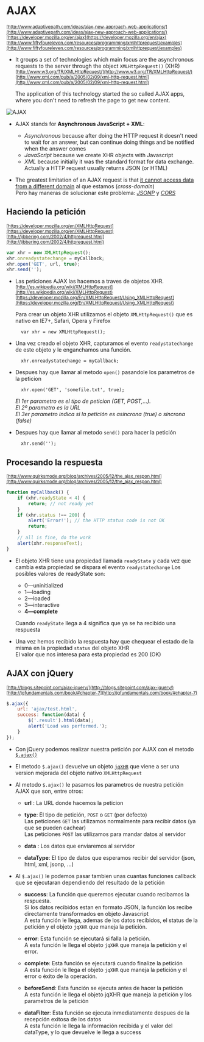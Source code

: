 # AJAX

<sub>[http://www.adaptivepath.com/ideas/ajax-new-approach-web-applications/](http://www.adaptivepath.com/ideas/ajax-new-approach-web-applications/)</sub>  
<sub>[https://developer.mozilla.org/en/ajax](https://developer.mozilla.org/en/ajax)</sub>  
<sub>[http://www.fiftyfoureleven.com/resources/programming/xmlhttprequest/examples](http://www.fiftyfoureleven.com/resources/programming/xmlhttprequest/examples)</sub>  

- It groups a set of technologies which main focus are the asynchronous requests to the server through the object `XMLHttpRequest()` (XHR)  
<sub>[http://www.w3.org/TR/XMLHttpRequest/](http://www.w3.org/TR/XMLHttpRequest/)  </sub>  
<sub>[http://www.xml.com/pub/a/2005/02/09/xml-http-request.html](http://www.xml.com/pub/a/2005/02/09/xml-http-request.html)  </sub>

    The application of this technology started the so called AJAX apps, where you don't need to refresh the page to get new content.

![AJAX](https://raw.github.com/juanmaguitar/training-frontend-docs/master/AJAX/img/ajax.png)

- AJAX stands for **Asynchronous JavaScript + XML**:
    - _Asynchronous_ because after doing the HTTP request it doesn't need to wait for an answer, but can continue doing things and be notified when the answer comes
    - _JavaScript_ because we create XHR objects with Javascript
    - _XML_ because initially it was the standard format for data exchange. Actually a HTTP request usually returns JSON (or HTML)

- The greatest limitation of an AJAX request is that [it cannot access data from a different domain](https://github.com/juanmaguitar/training-frontend-docs/tree/master/same_origin_policy) al que estamos (_cross-domain_)  
    Pero hay maneras de solucionar este problema: [_JSONP_](https://github.com/juanmaguitar/training-frontend-docs/tree/master/same_origin_policy/JSONP) y [_CORS_](https://github.com/juanmaguitar/training-frontend-docs/tree/master/same_origin_policy/CORS)


## Haciendo la petición

<sub>[https://developer.mozilla.org/en/XMLHttpRequest](https://developer.mozilla.org/en/XMLHttpRequest)</sub>  
<sub>[http://jibbering.com/2002/4/httprequest.html](http://jibbering.com/2002/4/httprequest.html)</sub>

```javascript
var xhr = new XMLHttpRequest();
xhr.onreadystatechange = myCallback;
xhr.open('GET', url, true);
xhr.send('');
```

- Las peticiones AJAX las hacemos a traves de objetos XHR.  
<sub>[http://es.wikipedia.org/wiki/XMLHttpRequest](http://es.wikipedia.org/wiki/XMLHttpRequest)</sub>  
<sub>[https://developer.mozilla.org/En/XMLHttpRequest/Using_XMLHttpRequest](https://developer.mozilla.org/En/XMLHttpRequest/Using_XMLHttpRequest)</sub>

    Para crear un objeto XHR utilizamos el objeto `XMLHttpRequest()` que es nativo en IE7+, Safari, Opera y Firefox

        var xhr = new XMLHttpRequest();

- Una vez creado el objeto XHR, capturamos el evento `readystatechange` de este objeto y le enganchamos una función.

        xhr.onreadystatechange = myCallback;

- Despues hay que llamar al metodo `open()` pasandole los parametros de la peticion

        xhr.open('GET', 'somefile.txt', true);

    _El 1er parametro es el tipo de peticion (GET, POST,…)._  
    _El 2º parametro es la URL_  
    _El 3er parametro indica si la petición es asíncrona (true) o síncrona (false)_  

- Despues hay que llamar al metodo `send()` para hacer la petición

        xhr.send('');

## Procesando la respuesta

<sub>[http://www.quirksmode.org/blog/archives/2005/12/the_ajax_respon.html](http://www.quirksmode.org/blog/archives/2005/12/the_ajax_respon.html)</sub>

```javascript
function myCallback() {
    if (xhr.readyState < 4) {
        return; // not ready yet
    }
    if (xhr.status !== 200) {
        alert('Error!'); // the HTTP status code is not OK
        return;
    }
    // all is fine, do the work
    alert(xhr.responseText);
}
```

- El objeto XHR tiene una propiedad llamada `readyState`  y cada vez que cambia esta propiedad se dispara el evento `readystatechange`
    Los posibles valores de readyState son:
    - 0—uninitialized
    - 1—loading
    - 2—loaded
    - 3—interactive
    - **4—complete**  
    
    Cuando `readyState` llega a 4 significa que ya se ha recibido una respuesta

- Una vez hemos recibido la respuesta hay que chequear el estado de la misma en la propiedad `status` del objeto XHR  
    El valor que nos interesa para esta propiedad es 200 (OK)


## AJAX con jQuery

<sub>[http://blogs.sitepoint.com/ajax-jquery/](http://blogs.sitepoint.com/ajax-jquery/)</sub>
<sub>[http://jqfundamentals.com/book/#chapter-7](http://jqfundamentals.com/book/#chapter-7)</sub>

```javascript
$.ajax({
    url: 'ajax/test.html',
    success: function(data) {
        $('.result').html(data);
        alert('Load was performed.');
    }
});
```

- Con jQuery podemos realizar nuestra petición por AJAX con el metodo [`$.ajax()`](http://api.jquery.com/jQuery.ajax/)

- El metodo `$.ajax()` devuelve un objeto [`jqXHR`](http://api.jquery.com/jQuery.ajax/#jqXHR) que viene a ser una version mejorada del objeto nativo `XMLHttpRequest`

- Al metodo `$.ajax()` le pasamos los parametros de nuestra petición AJAX que son, entre otros:
    
    - **url** : La URL donde hacemos la peticion

    - **type**: El tipo de petición, `POST` o  `GET` (por defecto)  
        Las peticiones `GET` las utilizamos normalmente para recibir datos (ya que se pueden cachear)  
        Las peticiones `POST` las utilizamos para mandar datos al servidor  
    
    - **data** : Los datos que enviaremos al servidor
    
    - **dataType**: El tipo de datos que esperamos recibir del servidor (json, html, xml, jsonp, …)

- Al `$.ajax()` le podemos pasar tambien unas cuantas funciones callback que se ejecutaran dependiendo del resultado de la petición
    
    - **success**: La función que queremos ejecutar cuando recibamos la respuesta.  
        Si los datos recibidos estan en formato JSON, la función los recibe directamente transformados en objeto Javascript  
        A esta función le llega, ademas de los datos recibidos, el status de la petición y el objeto `jqXHR` que maneja la petición.

    - **error**: Esta función se ejecutará si falla la petición.  
        A esta función le llega el objeto `jqXHR` que maneja la petición y el error.

    - **complete**: Esta función se ejecutará cuando finalize la petición  
        A esta función le llega el objeto `jqXHR` que maneja la petición y el error o éxito de la operación.
    
    - **beforeSend**: Esta función se ejecuta antes de hacer la petición  
        A esta función le llega el objeto jqXHR que maneja la petición y los parametros de la petición
    
    - **dataFilter**: Esta función se ejecuta inmediatamente despues de la recepción exitosa de los datos  
        A esta función le llega la información recibida y el valor del dataType, y lo que devuelve le llega a success